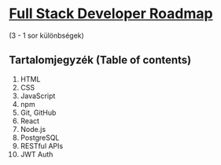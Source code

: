# [Full Stack Developer Roadmap](https://roadmap.sh/full-stack)
(3 - 1 sor különbségek)



## Tartalomjegyzék (Table of contents)
  1. HTML
  2. CSS
  3. JavaScript
  4. npm
  5. Git, GitHub
  6. React
  7. Node.js
  8. PostgreSQL
  9. RESTful APIs
  10. JWT Auth


